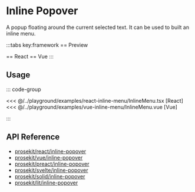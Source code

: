 # Inline Popover

A popup floating around the current selected text. It can be used to built an inline menu.

<script setup>
import { ExamplePlaygroundLazy } from '../../components/example-playground-lazy'
import App from '../../components/vue-inline-menu/App.vue'
</script>

:::tabs key:framework
== Preview

<ClientOnly><div class="p-2"><App/></div></ClientOnly>
== React
<ExamplePlaygroundLazy example="react-inline-menu" />
== Vue
<ExamplePlaygroundLazy example="vue-inline-menu" />
:::

## Usage

::: code-group

<<< @/../playground/examples/react-inline-menu/InlineMenu.tsx [React]
<<< @/../playground/examples/vue-inline-menu/InlineMenu.vue [Vue]

:::

## API Reference

- [prosekit/react/inline-popover](/references/react/inline-popover)
- [prosekit/vue/inline-popover](/references/vue/inline-popover)
- [prosekit/preact/inline-popover](/references/preact/inline-popover)
- [prosekit/svelte/inline-popover](/references/svelte/inline-popover)
- [prosekit/solid/inline-popover](/references/solid/inline-popover)
- [prosekit/lit/inline-popover](/references/lit/inline-popover)
